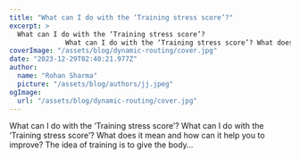 ```yaml
---
title: "What can I do with the ‘Training stress score’?"
excerpt: >
  What can I do with the ‘Training stress score’?
              What can I do with the ‘Training stress score’? What does it mean and how can it help you to improve? The idea of training is to give the bo
coverImage: "/assets/blog/dynamic-routing/cover.jpg"
date: "2023-12-29T02:40:21.977Z"
author:
  name: "Rohan Sharma"
  picture: "/assets/blog/authors/jj.jpeg"
ogImage:
  url: "/assets/blog/dynamic-routing/cover.jpg"
---
```


What can I do with the ‘Training stress score’?
            What can I do with the ‘Training stress score’? What does it mean and how can it help you to improve? The idea of training is to give the body…